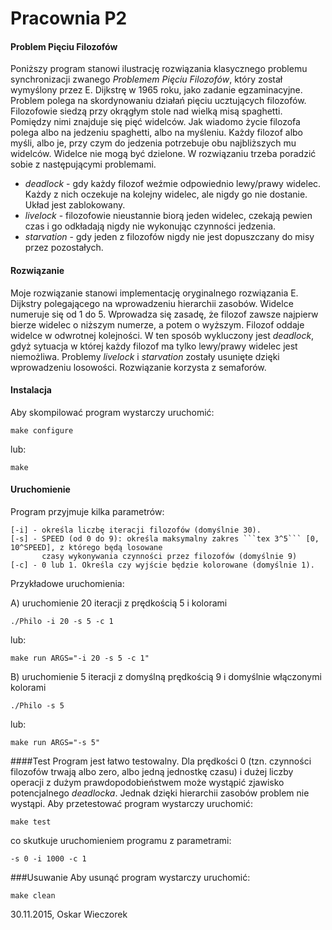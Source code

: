 # Pracownia P2 
#### Problem Pięciu Filozofów
Poniższy program stanowi ilustrację rozwiązania klasycznego problemu synchronizacji zwanego *Problemem Pięciu Filozofów*, który został wymyślony przez E. Dijkstrę w 1965 roku, jako zadanie egzaminacyjne. Problem polega na skordynowaniu działań pięciu ucztujących filozofów. Filozofowie siedzą przy okrągłym stole nad wielką misą spaghetti. Pomiędzy nimi znajduje się pięć widelców.
Jak wiadomo życie filozofa polega albo na jedzeniu spaghetti, albo na myśleniu. Każdy filozof albo myśli, albo je, przy czym do jedzenia potrzebuje obu najbliższych mu widelców. Widelce nie mogą być dzielone. W rozwiązaniu trzeba poradzić sobie z następującymi problemami.

* *deadlock* - gdy każdy filozof weźmie odpowiednio lewy/prawy widelec. Każdy z nich oczekuje na kolejny widelec, ale nigdy go nie dostanie. Układ jest zablokowany.
* *livelock* - filozofowie nieustannie biorą jeden widelec, czekają pewien czas i go odkładają nigdy nie wykonując czynności jedzenia.
* *starvation* - gdy jeden z filozofów nigdy nie jest dopuszczany do misy przez pozostałych.

#### Rozwiązanie
Moje rozwiązanie stanowi implementację oryginalnego rozwiązania E. Dijkstry polegającego na wprowadzeniu hierarchii zasobów. Widelce numeruje się od 1 do 5. Wprowadza się zasadę, że filozof zawsze najpierw bierze widelec o niższym numerze, a potem o wyższym. Filozof oddaje widelce w odwrotnej kolejności. W ten sposób wykluczony jest *deadlock*, gdyż sytuacja w której każdy filozof ma tylko lewy/prawy widelec jest niemożliwa. Problemy *livelock* i *starvation* zostały usunięte dzięki wprowadzeniu losowości. Rozwiązanie korzysta z semaforów.

#### Instalacja
Aby skompilować program wystarczy uruchomić:
```
make configure
```
lub:
```
make
```

#### Uruchomienie
Program przyjmuje kilka parametrów:
```
[-i] - określa liczbę iteracji filozofów (domyślnie 30).
[-s] - SPEED (od 0 do 9): określa maksymalny zakres ```tex 3^5``` [0, 10^SPEED], z którego będą losowane 
       czasy wykonywania czynności przez filozofów (domyślnie 9)
[-c] - 0 lub 1. Określa czy wyjście będzie kolorowane (domyślnie 1).
```
Przykładowe uruchomienia:

A) uruchomienie 20 iteracji z prędkością 5 i kolorami
```
./Philo -i 20 -s 5 -c 1
```
lub:
```
make run ARGS="-i 20 -s 5 -c 1"
```
B) uruchomienie 5 iteracji z domyślną prędkością 9 i domyślnie włączonymi kolorami
```
./Philo -s 5
```
lub:
```
make run ARGS="-s 5"
```

####Test
Program jest łatwo testowalny. Dla prędkości 0 (tzn. czynności filozofów trwają albo zero, albo jedną jednostkę czasu) i dużej liczby operacji z dużym prawdopodobieństwem może wystąpić zjawisko potencjalnego *deadlocka*. Jednak dzięki hierarchii zasobów problem nie wystąpi.
Aby przetestować program wystarczy uruchomić:
```
make test
```
co skutkuje uruchomieniem programu z parametrami:
```
-s 0 -i 1000 -c 1
```

###Usuwanie
Aby usunąć program wystarczy uruchomić:
```
make clean
```

30.11.2015, Oskar Wieczorek
